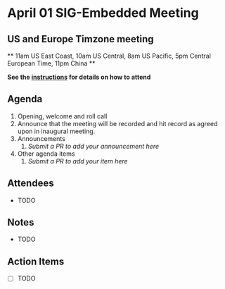 # April 01 SIG-Embedded Meeting
## US and Europe Timzone meeting
** 11am US East Coast, 10am US Central, 8am US Pacific, 5pm Central European Time, 11pm China **

**See the [instructions](../README.md) for details on how to attend**

## Agenda

1. Opening, welcome and roll call
1. Announce that the meeting will be recorded and hit record as agreed upon in inaugural meeting. 
1. Announcements
    1. _Submit a PR to add your announcement here_
1. Other agenda items
    1. _Submit a PR to add your item here_

## Attendees

* TODO

## Notes

* TODO

## Action Items

* [ ] TODO
